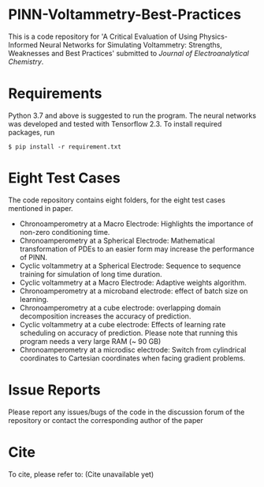 # PINN-Voltammetry-Best-Practices
This is a code repository for 'A Critical Evaluation of Using Physics-Informed Neural Networks for Simulating Voltammetry: Strengths, Weaknesses and Best Practices' submitted to *Journal of Electroanalytical Chemistry*.

# Requirements
Python 3.7 and above is suggested to run the program. The neural networks was developed and tested with Tensorflow 2.3. To install required packages, run

```
$ pip install -r requirement.txt

```
# Eight Test Cases
The code repository contains eight folders, for the eight test cases mentioned in paper. 

* Chronoamperometry at a Macro Electrode: Highlights the importance of non-zero conditioning time.
* Chronoamperometry at a Spherical Electrode: Mathematical transformation of PDEs to an easier form may increase the performance of PINN. 
* Cyclic voltammetry at a Spherical Electrode: Sequence to sequence training for simulation of long time duration. 
* Cyclic voltammetry at a Macro Electrode: Adaptive weights algorithm.
* Chronoamperometry at a microband electrode: effect of batch size on learning.
* Chronoamperometry at a cube electrode: overlapping domain decomposition increases the accuracy of prediction. 
* Cyclic voltammetry at a cube electrode: Effects of learning rate scheduling on accuracy of prediction. Please note that running this program needs a very large RAM (~ 90 GB)
* Chronoamperometry at a microdisc electrode: Switch from cylindrical coordinates to Cartesian coordinates when facing gradient problems. 



# Issue Reports
Please report any issues/bugs of the code in the discussion forum of the repository or contact the corresponding author of the paper


# Cite
To cite, please refer to: (Cite unavailable yet)

